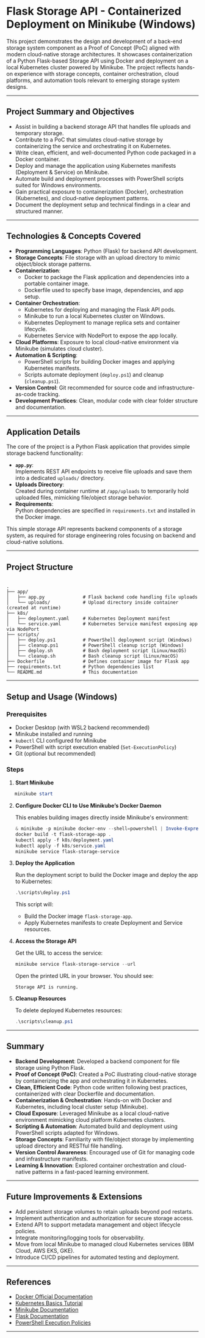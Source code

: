 # Flask Storage API - Containerized Deployment on Minikube (Windows)

This project demonstrates the design and development of a back-end storage system component as a Proof of Concept (PoC) aligned with modern cloud-native storage architectures. It showcases containerization of a Python Flask-based Storage API using Docker and deployment on a local Kubernetes cluster powered by Minikube. The project reflects hands-on experience with storage concepts, container orchestration, cloud platforms, and automation tools relevant to emerging storage system designs.

---

## Project Summary and Objectives

- Assist in building a backend storage API that handles file uploads and temporary storage.
- Contribute to a PoC that simulates cloud-native storage by containerizing the service and orchestrating it on Kubernetes.
- Write clean, efficient, and well-documented Python code packaged in a Docker container.
- Deploy and manage the application using Kubernetes manifests (Deployment & Service) on Minikube.
- Automate build and deployment processes with PowerShell scripts suited for Windows environments.
- Gain practical exposure to containerization (Docker), orchestration (Kubernetes), and cloud-native deployment patterns.
- Document the deployment setup and technical findings in a clear and structured manner.

---

## Technologies & Concepts Covered

- **Programming Languages**: Python (Flask) for backend API development.
- **Storage Concepts**: File storage with an upload directory to mimic object/block storage patterns.
- **Containerization**:  
  - Docker to package the Flask application and dependencies into a portable container image.
  - Dockerfile used to specify base image, dependencies, and app setup.
- **Container Orchestration**:  
  - Kubernetes for deploying and managing the Flask API pods.
  - Minikube to run a local Kubernetes cluster on Windows.
  - Kubernetes Deployment to manage replica sets and container lifecycle.
  - Kubernetes Service with NodePort to expose the app locally.
- **Cloud Platforms**: Exposure to local cloud-native environment via Minikube (simulates cloud cluster).
- **Automation & Scripting**:  
  - PowerShell scripts for building Docker images and applying Kubernetes manifests.
  - Scripts automate deployment (`deploy.ps1`) and cleanup (`cleanup.ps1`).
- **Version Control**: Git recommended for source code and infrastructure-as-code tracking.
- **Development Practices**: Clean, modular code with clear folder structure and documentation.

---

## Application Details

The core of the project is a Python Flask application that provides simple storage backend functionality:

- **`app.py`**:  
  Implements REST API endpoints to receive file uploads and save them into a dedicated `uploads/` directory.
- **Uploads Directory**:  
  Created during container runtime at `/app/uploads` to temporarily hold uploaded files, mimicking file/object storage behavior.
- **Requirements**:  
  Python dependencies are specified in `requirements.txt` and installed in the Docker image.

This simple storage API represents backend components of a storage system, as required for storage engineering roles focusing on backend and cloud-native solutions.

---

## Project Structure

```

.
├── app/
│   ├── app.py              # Flask backend code handling file uploads
│   └── uploads/            # Upload directory inside container (created at runtime)
├── k8s/
│   ├── deployment.yaml     # Kubernetes Deployment manifest
│   └── service.yaml        # Kubernetes Service manifest exposing app via NodePort
├── scripts/
│   ├── deploy.ps1          # PowerShell deployment script (Windows)
│   ├── cleanup.ps1         # PowerShell cleanup script (Windows)
│   ├── deploy.sh           # Bash deployment script (Linux/macOS)
│   └── cleanup.sh          # Bash cleanup script (Linux/macOS)
├── Dockerfile              # Defines container image for Flask app
├── requirements.txt        # Python dependencies list
└── README.md               # This documentation

````

---

## Setup and Usage (Windows)

### Prerequisites

- Docker Desktop (with WSL2 backend recommended)
- Minikube installed and running
- `kubectl` CLI configured for Minikube
- PowerShell with script execution enabled (`Set-ExecutionPolicy`)
- Git (optional but recommended)

### Steps

1. **Start Minikube**

```powershell
   minikube start
````

2. **Configure Docker CLI to Use Minikube’s Docker Daemon**

   This enables building images directly inside Minikube's environment:

   ```powershell
   & minikube -p minikube docker-env --shell=powershell | Invoke-Expression
   docker build -t flask-storage-app .
   kubectl apply -f k8s/deployment.yaml
   kubectl apply -f k8s/service.yaml
   minikube service flask-storage-service
   ```

3. **Deploy the Application**

   Run the deployment script to build the Docker image and deploy the app to Kubernetes:

   ```powershell
   .\scripts\deploy.ps1
   ```

   This script will:

   * Build the Docker image `flask-storage-app`.
   * Apply Kubernetes manifests to create Deployment and Service resources.

4. **Access the Storage API**

   Get the URL to access the service:

   ```powershell
   minikube service flask-storage-service --url
   ```

   Open the printed URL in your browser. You should see:

   ```
   Storage API is running.
   ```

5. **Cleanup Resources**

   To delete deployed Kubernetes resources:

   ```powershell
   .\scripts\cleanup.ps1
   ```

---

## Summary

* **Backend Development**: Developed a backend component for file storage using Python Flask.
* **Proof of Concept (PoC)**: Created a PoC illustrating cloud-native storage by containerizing the app and orchestrating it in Kubernetes.
* **Clean, Efficient Code**: Python code written following best practices, containerized with clear Dockerfile and documentation.
* **Containerization & Orchestration**: Hands-on with Docker and Kubernetes, including local cluster setup (Minikube).
* **Cloud Exposure**: Leveraged Minikube as a local cloud-native environment mimicking cloud platform Kubernetes clusters.
* **Scripting & Automation**: Automated build and deployment using PowerShell scripts adapted for Windows.
* **Storage Concepts**: Familiarity with file/object storage by implementing upload directory and RESTful file handling.
* **Version Control Awareness**: Encouraged use of Git for managing code and infrastructure manifests.
* **Learning & Innovation**: Explored container orchestration and cloud-native patterns in a fast-paced learning environment.

---

## Future Improvements & Extensions

* Add persistent storage volumes to retain uploads beyond pod restarts.
* Implement authentication and authorization for secure storage access.
* Extend API to support metadata management and object lifecycle policies.
* Integrate monitoring/logging tools for observability.
* Move from local Minikube to managed cloud Kubernetes services (IBM Cloud, AWS EKS, GKE).
* Introduce CI/CD pipelines for automated testing and deployment.

---

## References

* [Docker Official Documentation](https://docs.docker.com/)
* [Kubernetes Basics Tutorial](https://kubernetes.io/docs/tutorials/kubernetes-basics/)
* [Minikube Documentation](https://minikube.sigs.k8s.io/docs/)
* [Flask Documentation](https://flask.palletsprojects.com/)
* [PowerShell Execution Policies](https://learn.microsoft.com/en-us/powershell/module/microsoft.powershell.security/set-executionpolicy)

---
